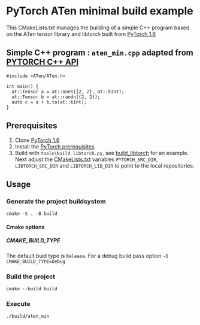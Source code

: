 # PyTorch ATen minimal build example 

This CMakeLists.txt manages the building of a simple C++ program based on the ATen tensor library and libtorch built from [PyTorch 1.6](https://github.com/pytorch/pytorch/tree/1.6)

## Simple C++ program : `aten_min.cpp` adapted from [PYTORCH C++ API](https://pytorch.org/cppdocs/)

    #include <ATen/ATen.h>

    int main() {
      at::Tensor a = at::ones({2, 2}, at::kInt);
      at::Tensor b = at::randn({2, 2});
      auto c = a + b.to(at::kInt);
    }

## Prerequisites

1. Clone [PyTorch 1.6](https://github.com/pytorch/pytorch/tree/1.6) 
2. Install the [PyTorch prerequisites](https://github.com/pytorch/pytorch/tree/1.6#from-source)
3. Build with `tools\build_libtorch.py`, see [build_libtorch](https://github.com/shanemcandrewai/build_libtorch) for an example. Next adjust the [CMakeLists.txt](CMakeLists.txt) variables `PYTORCH_SRC_DIR`, `LIBTORCH_SRC_DIR` and `LIBTORCH_LIB_DIR` to point to the local repositories.


## Usage
### Generate the project buildsystem
    cmake -S . -B build
#### Cmake options
##### CMAKE_BUILD_TYPE 
The default buid type is `Release`. For a debug build pass option `-D CMAKE_BUILD_TYPE=Debug`
### Build the project
    cmake --build build
### Execute
    ./build/aten_min
